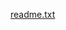 [readme.txt](https://github.com/Kol-Chmielarz/Database-Uni-Event-Website/files/15278076/readme.txt)
